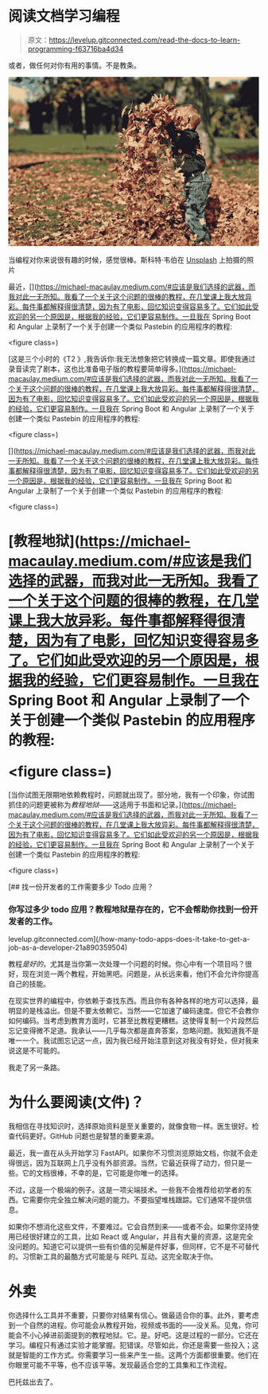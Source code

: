 # 阅读文档学习编程

> 原文：<https://levelup.gitconnected.com/read-the-docs-to-learn-programming-f63716ba4d34>

或者，做任何对你有用的事情。不是教条。

![](img/7ac56992d7075f905b2f9827f72647a0.png)

当编程对你来说很有趣的时候，感觉很棒。斯科特·韦伯在 [Unsplash](https://unsplash.com?utm_source=medium&utm_medium=referral) 上拍摄的照片

最近，[](https://michael-macaulay.medium.com/#应该是我们选择的武器，而我对此一无所知。我看了一个关于这个问题的很棒的教程，在几堂课上我大放异彩。每件事都解释得很清楚，因为有了电影，回忆知识变得容易多了。它们如此受欢迎的另一个原因是，根据我的经验，它们更容易制作。一旦我在 Spring Boot 和 Angular 上录制了一个关于创建一个类似 Pastebin 的应用程序的教程:</p><figure class=)

[这是三个小时的《T2 》,我告诉你:我无法想象把它转换成一篇文章。即使我通过录音读完了剧本，这也比准备电子版的教程要简单得多。](https://michael-macaulay.medium.com/#应该是我们选择的武器，而我对此一无所知。我看了一个关于这个问题的很棒的教程，在几堂课上我大放异彩。每件事都解释得很清楚，因为有了电影，回忆知识变得容易多了。它们如此受欢迎的另一个原因是，根据我的经验，它们更容易制作。一旦我在 Spring Boot 和 Angular 上录制了一个关于创建一个类似 Pastebin 的应用程序的教程:</p><figure class=)

[](https://michael-macaulay.medium.com/#应该是我们选择的武器，而我对此一无所知。我看了一个关于这个问题的很棒的教程，在几堂课上我大放异彩。每件事都解释得很清楚，因为有了电影，回忆知识变得容易多了。它们如此受欢迎的另一个原因是，根据我的经验，它们更容易制作。一旦我在 Spring Boot 和 Angular 上录制了一个关于创建一个类似 Pastebin 的应用程序的教程:</p><figure class=)

# [教程地狱](https://michael-macaulay.medium.com/#应该是我们选择的武器，而我对此一无所知。我看了一个关于这个问题的很棒的教程，在几堂课上我大放异彩。每件事都解释得很清楚，因为有了电影，回忆知识变得容易多了。它们如此受欢迎的另一个原因是，根据我的经验，它们更容易制作。一旦我在 Spring Boot 和 Angular 上录制了一个关于创建一个类似 Pastebin 的应用程序的教程:</p><figure class=)

[当你试图无限期地依赖教程时，问题就出现了。部分地，我有一个印象，你试图抓住的问题更被称为*教程地狱*——这适用于书面和记录。](https://michael-macaulay.medium.com/#应该是我们选择的武器，而我对此一无所知。我看了一个关于这个问题的很棒的教程，在几堂课上我大放异彩。每件事都解释得很清楚，因为有了电影，回忆知识变得容易多了。它们如此受欢迎的另一个原因是，根据我的经验，它们更容易制作。一旦我在 Spring Boot 和 Angular 上录制了一个关于创建一个类似 Pastebin 的应用程序的教程:</p><figure class=)

[](/how-many-todo-apps-does-it-take-to-get-a-job-as-a-developer-21a890359504) [## 找一份开发者的工作需要多少 Todo 应用？

### 你写过多少 todo 应用？教程地狱是存在的，它不会帮助你找到一份开发者的工作。

levelup.gitconnected.com](/how-many-todo-apps-does-it-take-to-get-a-job-as-a-developer-21a890359504) 

教程*是好的*，尤其是当你第一次处理一个问题的时候。你心中有一个项目吗？很好，现在浏览一两个教程，开始黑吧。问题是，从长远来看，他们不会允许你提高自己的技能。

在现实世界的编程中，你依赖于查找东西。而且你有各种各样的地方可以选择，最明显的是栈溢出。但是不要太依赖它。当然——它加速了编码速度。但它不会教你如何编码。当考虑到教育方面时，它甚至比教程更糟糕。这使得复制一个片段然后忘记变得微不足道。我承认——几乎每次都是直奔答案，忽略问题。我知道我不是唯一一个。我试图忘记这一点，因为我已经开始注意到这对我没有好处，但对我来说这是不可能的。

我走了另一条路。

# 为什么要阅读(文件)？

我相信在寻找知识时，选择原始资料是至关重要的，就像食物一样。医生很好。检查代码更好。GitHub 问题也是智慧的重要来源。

最近，我一直在从头开始学习 FastAPI。如果你不习惯浏览原始文档，你就不会走得很远，因为互联网上几乎没有外部资源。当然，它最近获得了动力，但只是一些。它的文档很棒，不幸的是，它可能是你唯一的选择。

不过，这是一个极端的例子。这是一项尖端技术。一些我不会推荐给初学者的东西。它需要你完全独立解决问题的能力。不要指望堆栈跟踪。它们通常不提供信息。

如果你不想消化这些文件，不要难过。它会自然到来——或者不会。如果你坚持使用已经很好建立的工具，比如 React 或 Angular，并且有大量的资源，这是完全没问题的。知道它可以提供一些有价值的见解是件好事，但同样，它不是不可替代的。习惯新工具的最酷方式可能是与 REPL 互动。这完全取决于你。

# 外卖

你选择什么工具并不重要，只要你对结果有信心。做最适合你的事。此外，要考虑到一个自然的进程。你可能会从教程开始，视频或书面的——没关系。见鬼，你可能会不小心掉进前面提到的教程地狱。它。是。好吧。这是过程的一部分。它还在学习。编程只有通过实验才能掌握。犯错误。尽管如此，你还是需要一些投入；这就是智能的工作方式。你需要学习一些来产生一些。这两个方面都很重要。他们在你眼里可能不平等，也不应该平等。发现最适合您的工具集和工作流程。

巴托兹出去了。